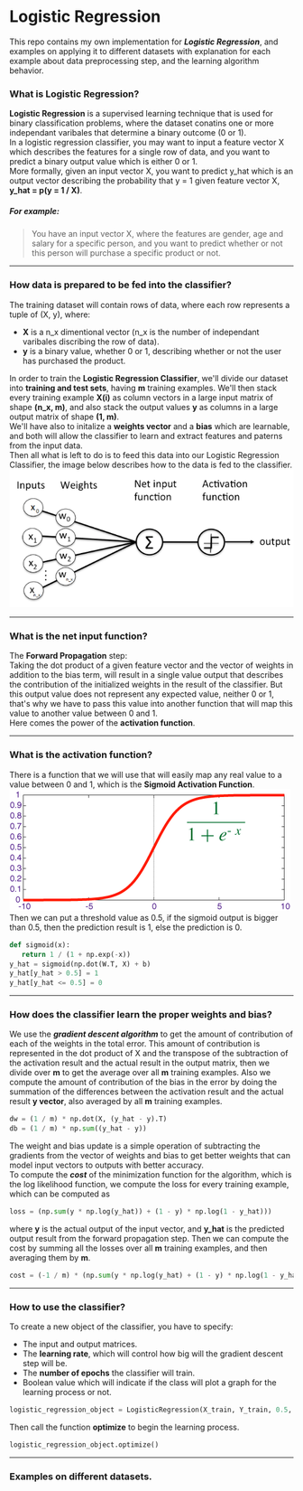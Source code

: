 # **Logistic Regression**
This repo contains my own implementation for ***Logistic Regression***, and examples on applying it to different datasets with 
explanation for each example about data preprocessing step, and the learning algorithm behavior.<br/>
### What is Logistic Regression?
**Logistic Regression** is a supervised learning technique that is used for binary classification problems, where the dataset 
conatins one or more independant varibales that determine a binary outcome (0 or 1).<br/>
In a logistic regression classifier, you may want to input a feature vector X which describes the features for a single row of data,
and you want to predict a binary output value which is either 0 or 1.<br/>
More formally, given an input vector X, you want to predict y_hat which is an output vector describing the probability that y = 1 given
feature vector X, **y_hat = p(y = 1 / X)**.
##### For example:
> You have an input vector X, where the features are gender, age and salary for a specific person, and you want to predict whether 
or not this person will purchase a specific product or not.

<hr/>

### How data is prepared to be fed into the classifier?
The training dataset will contain rows of data, where each row represents a tuple of (X, y), where:
 - **X** is a n_x dimentional vector (n_x is the number of independant varibales discribing the row of data).
 - **y** is a binary value, whether 0 or 1, describing whether or not the user has purchased the product.
 
In order to train the **Logistic Regression Classifier**, we'll divide our dataset into **training and test sets**, having **m** training examples.
We'll then stack every training example **X(i)** as column vectors in a large input matrix of shape **(n_x, m)**, and also stack the output 
values **y** as columns in a large output matrix of shape **(1, m)**.<br/>
We'll have also to initalize a **weights vector** and a **bias** which are learnable, and both will allow the classifier to learn and extract 
features and paterns from the input data.<br/>
Then all what is left to do is to feed this data into our Logistic Regression Classifier, the image below describes how to the data is fed
to the classifier.<br/>
![Logistic Regression Classifier.](https://github.com/YahyaAlaaMassoud/Logistic-Regression/blob/master/images/logistic_regression.png
"Logistic Regression Classifier")

<hr/>

### What is the net input function?
The **Forward Propagation** step: <br/>
Taking the dot product of a given feature vector and the vector of weights in addition to the bias term, will result in a single value output that describes the contribution of the initialized weights in the result of the classifier.
But this output value does not represent any expected value, neither 0 or 1, that's why we have to pass this value into another function that will map this value to another value between 0 and 1.<br/>
Here comes the power of the **activation function**.

<hr/>

### What is the activation function?
There is a function that we will use that will easily map any real value to a value between 0 and 1, which is the **Sigmoid Activation Function**.<br/>
![sigmoid.](https://github.com/YahyaAlaaMassoud/Logistic-Regression/blob/master/images/sigmoid_activation.gif
"sigmoid")
<br/>
Then we can put a threshold value as 0.5, if the sigmoid output is bigger than 0.5, then the prediction result is 1, else the prediction is 0.
```python
def sigmoid(x):
   return 1 / (1 + np.exp(-x))
y_hat = sigmoid(np.dot(W.T, X) + b)
y_hat[y_hat > 0.5] = 1
y_hat[y_hat <= 0.5] = 0
```

<hr/>

### How does the classifier learn the proper weights and bias?
We use the ***gradient descent algorithm*** to get the amount of contribution of each of the weights in the total error. This amount of contribution is represented in the dot product of X and the transpose of the subtraction of the activation result and the actual result in the output matrix, then we divide over **m** to get the average over all **m** training examples.
Also we compute the amount of contribution of the bias in the error by doing the summation of the differences between the activation result and the actual result **y vector**, also averaged by all **m** training examples.
<br/>
```python
dw = (1 / m) * np.dot(X, (y_hat - y).T)
db = (1 / m) * np.sum((y_hat - y))
```
The weight and bias update is a simple operation of subtracting the gradients from the vector of weights and bias to get better weights that can model input vectors to outputs with better accuracy.<br/>
To compute the ***cost*** of the minimization function for the algorithm, which is the log likelihood function, we compute the loss for every training example, which can be computed as
```python
loss = (np.sum(y * np.log(y_hat)) + (1 - y) * np.log(1 - y_hat)))
```
where **y** is the actual output of the input vector, and **y_hat** is the predicted output result from the forward propagation step.
Then we can compute the cost by summing all the losses over all **m** training examples, and then averaging them by **m**.
```python
cost = (-1 / m) * (np.sum(y * np.log(y_hat) + (1 - y) * np.log(1 - y_hat)))
```

<hr/>

### How to use the classifier?
To create a new object of the classifier, you have to specify:
 - The input and output matrices.
 - The **learning rate**, which will control how big will the gradient descent step will be.
 - The **number of epochs** the classifier will train.
 - Boolean value which will indicate if the class will plot a graph for the learning process or not.

```python
logistic_regression_object = LogisticRegression(X_train, Y_train, 0.5, 2500, True) 
```

Then call the function **optimize** to begin the learning process.
```python
logistic_regression_object.optimize()
```

<hr/>

### Examples on different datasets.


























